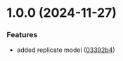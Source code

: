 # 1.0.0 (2024-11-27)


### Features

* added replicate model ([03392b4](https://github.com/natanans/bolsterup-challenges-imagegen/commit/03392b4b0ff5b820640e1c59613630119e5f7387))
